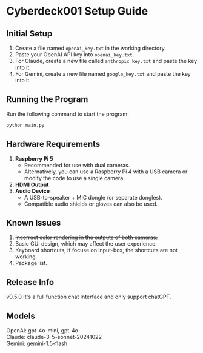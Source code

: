 # Cyberdeck001 Setup Guide

## Initial Setup

1. Create a file named `openai_key.txt` in the working directory.
2. Paste your OpenAI API key into `openai_key.txt`.  
3. For Claude, create a new file called `anthropic_key.txt` and paste the key into it.  
4. For Gemini, create a new file named `google_key.txt` and paste the key into it.  


## Running the Program

Run the following command to start the program:
```bash
python main.py
```

## Hardware Requirements

1. **Raspberry Pi 5**  
   - Recommended for use with dual cameras.  
   - Alternatively, you can use a Raspberry Pi 4 with a USB camera or modify the code to use a single camera.
2. **HDMI Output**
3. **Audio Device**  
   - A USB-to-speaker + MIC dongle (or separate dongles).
   - Compatible audio shields or gloves can also be used.

## Known Issues

1. ~~Incorrect color rendering in the outputs of both cameras.~~
2. Basic GUI design, which may affect the user experience.
3. Keyboard shortcuts, if focuse on input-box, the shortcuts are not working.  
4. Package list.  

## Release Info  
v0.5.0  It's a full function chat Interface and only support chatGPT.  

## Models  
OpenAI:  gpt-4o-mini, gpt-4o  
Claude:  claude-3-5-sonnet-20241022  
Gemini:  gemini-1.5-flash  



